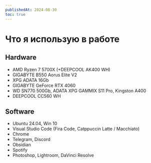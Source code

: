 ```yaml
---
publishedAt: 2024-08-30
toc: true
---
```

# Что я использую в работе
## Hardware 
- AMD Ryzen 7 5700X (+DEEPCOOL AK400 WH)
- GIGABYTE B550 Aorus Elite V2 
- XPG ADATA 16Gb 
- GIGABYTE GeForce RTX 4060
- WD SN770 500Gb, ADATA XPG GAMMIX S11 Pro, Kingston A400
- DEEPCOOL CC560 WH

## Software
- Ubuntu 24.04, Win 10 
- Visual Studio Code (Fira Code, Catppuccin Latte / Macchiato)
- Chrome
- Telegram, Discord
- Obsidian
- Spotify
- Photoshop, Lightroom, DaVinci Resolve